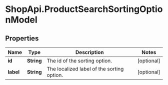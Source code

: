 # ShopApi.ProductSearchSortingOptionModel

## Properties
Name | Type | Description | Notes
------------ | ------------- | ------------- | -------------
**id** | **String** | The id of the sorting option. | [optional] 
**label** | **String** | The localized label of the sorting option. | [optional] 


